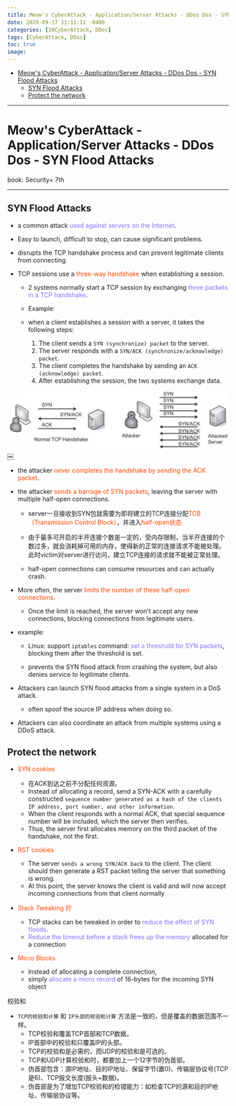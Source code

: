 ```yaml
---
title: Meow's CyberAttack - Application/Server Attacks - DDos Dos - SYN Flood Attacks
date: 2020-09-17 11:11:11 -0400
categories: [10CyberAttack, DDos]
tags: [CyberAttack, DDos]
toc: true
image:
---
```


- [Meow's CyberAttack - Application/Server Attacks - DDos Dos - SYN Flood Attacks](#meows-cyberattack---applicationserver-attacks---ddos-dos---syn-flood-attacks)
  - [SYN Flood Attacks](#syn-flood-attacks)
  - [Protect the network](#protect-the-network)

---

# Meow's CyberAttack - Application/Server Attacks - DDos Dos - SYN Flood Attacks

book: Security+ 7th

---

## SYN Flood Attacks

- a common attack <font color=LightSlateBlue>used against servers on the Internet</font>.

- Easy to launch, difficult to stop, can cause significant problems.

- disrupts the TCP handshake process and can prevent legitimate clients from connecting.

- TCP sessions use a <font color=OrangeRed>three-way handshake</font> when establishing a session.

  - 2 systems normally start a TCP session by exchanging <font color=LightSlateBlue>three packets in a TCP handshake</font>.

  - Example:

  - when a client establishes a session with a server, it takes the following steps:
  	1. The client sends a `SYN (synchronize) packet` to the server.
  	2. The server responds with a `SYN/ACK (synchronize/acknowledge) packet`.
  	3. The client completes the handshake by sending an `ACK (acknowledge) packet`.
  	4. After establishing the session, the two systems exchange data.

![Image5](/assets/img/Image5.jpg)
￼
- the attacker <font color=OrangeRed>never completes the handshake by sending the ACK packet</font>.

- the attacker <font color=OrangeRed>sends a barrage of SYN packets</font>, leaving the server with multiple half-open connections.

  - server一旦接收到SYN包就需要为即将建立的TCP连接分配<font color=OrangeRed>TCB（Transmission Control Block）</font>，并进入<font color=OrangeRed>half-open状态</font>

  - 由于最多可开启的半开连接个数是一定的，受内存限制，当半开连接的个数过多，就会消耗掉可用的内存，使得新的正常的连接请求不能被处理。此时victim对server进行访问，建立TCP连接的请求就不能被正常处理。

  - half-open connections can consume resources and can actually crash.

- More often, the server <font color=OrangeRed>limits the number of these half-open connections</font>.
  - Once the limit is reached, the server won’t accept any new connections, blocking connections from legitimate users.

- example:

  - Linux: support `iptables` command: <font color=LightSlateBlue>set a threshold for SYN packets</font>, blocking them after the threshold is set.

  - prevents the SYN flood attack from crashing the system, but also denies service to legitimate clients.

- Attackers can launch SYN flood attacks from a single system in a DoS attack.
  - often spoof the source IP address when doing so.

- Attackers can also coordinate an attack from multiple systems using a DDoS attack.

## Protect the network

- <font color=OrangeRed>SYN cookies</font>
  - 在ACK到达之前不分配任何资源。
  - Instead of allocating a record, send a SYN-ACK with a carefully constructed `sequence number generated as a hash of the clients IP address, port number, and other information`.
  - When the client responds with a normal ACK, that special sequence number will be included, which the server then verifies.
  - Thus, the server first allocates memory on the third packet of the handshake, not the first.

- <font color=OrangeRed>RST cookies</font>
  - The server `sends a wrong SYN/ACK back` to the client. The client should then generate a RST packet telling the server that something is wrong.
  - At this point, the server knows the client is valid and will now accept incoming connections from that client normally

- <font color=OrangeRed>Stack Tweaking 拧</font>
  - TCP stacks can be tweaked in order to <font color=LightSlateBlue>reduce the effect of SYN floods</font>.
  - <font color=LightSlateBlue>Reduce the timeout before a stack frees up the memory</font> allocated for a connection

- <font color=OrangeRed>Micro Blocks</font>
  - Instead of allocating a complete connection,
  - simply <font color=LightSlateBlue>allocate a micro record</font> of 16-bytes for the incoming SYN object

校验和
- `TCP的校验和计算` 和 `IP头部的校验和计算` 方法是一致的，但是覆盖的数据范围不一样。
  - TCP校验和覆盖TCP首部和TCP数据，
  - IP首部中的校验和只覆盖IP的头部。
  - TCP的校验和是必需的，而UDP的校验和是可选的。
  - TCP和UDP计算校验和时，都要加上一个12字节的伪首部。
  - 伪首部包含：源IP地址、目的IP地址、保留字节(置0)、传输层协议号(TCP是6)、TCP报文长度(报头+数据)。
  - 伪首部是为了增加TCP校验和的检错能力：如检查TCP的源和目的IP地址、传输层协议等。
